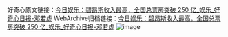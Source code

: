 好奇心原文链接：[今日娱乐：碧昂斯收入最高，全国总票房突破 250 亿_娱乐_好奇心日报-邓若虚](https://www.qdaily.com/articles/3329.html)
WebArchive归档链接：[今日娱乐：碧昂斯收入最高，全国总票房突破 250 亿_娱乐_好奇心日报-邓若虚](http://web.archive.org/web/20190623151951/https://www.qdaily.com/articles/3329.html)
![image](http://ww3.sinaimg.cn/large/007d5XDpgy1g3vcixhq96j30u02ydb29)